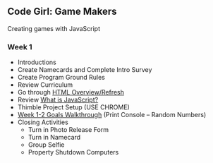 ## Code Girl: Game Makers

Creating games with JavaScript

### Week 1

* Introductions
* Create Namecards and Complete Intro Survey
* Create Program Ground Rules
* Review Curriculum
* Go through [HTML Overview/Refresh](HtmlRefresh.md)
* Review [What is JavaScript?](WhatIsJavaScript.md)
* Thimble Project Setup (USE CHROME)
* [Week 1-2 Goals Walkthrough](https://legit-gaming.github.io/week1/Goals.html) (Print Console – Random Numbers)
* Closing Activities
  * Turn in Photo Release Form
  * Turn in Namecard
  * Group Selfie
  * Property Shutdown Computers

